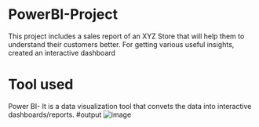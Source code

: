 # PowerBI-Project
This project includes a sales report of an XYZ Store that will help them to understand their customers better. For getting various useful insights, created an interactive dashboard
# Tool used
Power BI- It is a data visualization tool that convets the data into interactive dashboards/reports.
#output
![image](https://user-images.githubusercontent.com/84656965/236639170-bdd3bc56-3283-4866-a8b0-d0d3701885a5.png)

